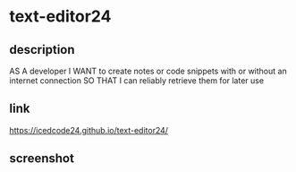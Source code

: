 # text-editor24

## description
AS A developer
I WANT to create notes or code snippets with or without an internet connection
SO THAT I can reliably retrieve them for later use

## link
https://icedcode24.github.io/text-editor24/

## screenshot